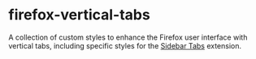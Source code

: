 # firefox-vertical-tabs
A collection of custom styles to enhance the Firefox user interface with vertical tabs, including specific styles for the [Sidebar Tabs](https://github.com/asamuzaK/sidebarTabs) extension.
